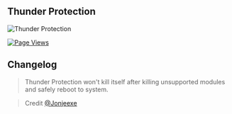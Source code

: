## Thunder Protection

![Thunder Protection](https://github.com/user-attachments/assets/f8c958d6-8cef-4376-b84f-afb4b55aa350)

[![Page Views](https://hits.seeyoufarm.com/api/count/incr/badge.svg?url=https%3A%2F%2Fgithub.com%2FKyliekyler%2FMAGNETAR&count_bg=%2379C83D&title_bg=%23555555&icon=github.svg&icon_color=%23E7E7E7&title=Page+Views&edge_flat=false)](https://hits.seeyoufarm.com)

## Changelog
> Thunder Protection won't kill itself after killing unsupported modules and safely reboot to system.

> Credit [@Jonjeexe](t.me/jonjeexe)
